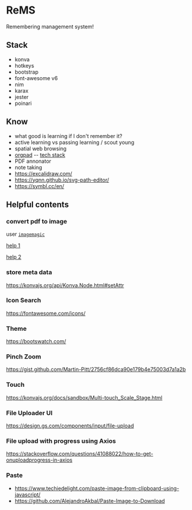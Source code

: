 # ReMS
Remembering management system!


## Stack
- konva
- hotkeys
- bootstrap
- font-awesome v6
- nim
- karax
- jester
- poinari


## Know
- what good is learning if I don't remember it?
- active learning vs passing learning / scout young
- spatial web browsing
- [orgpad](https://orgpad.com/) -- [tech stack](https://orgpad.com/o/Cx0toaAblKpKUSZasDxsxK?token=DtN36_XBJGqKhdJk2pwl1Z)
- PDF annonator
- note taking
- https://excalidraw.com/
- https://yqnn.github.io/svg-path-editor/
- https://symbl.cc/en/

## Helpful contents

### convert pdf to image
user [`imagemagic`](https://linuxhint.com/imagemagick-convert-pdf-png/)

[help 1](https://stackoverflow.com/questions/32466112/imagemagick-convert-pdf-to-jpeg-failedtoexecutecommand-gswin32c-exe-pdfdel)

[help 2](https://imagemagick.org/Usage/windows/#conversion)

### store meta data
https://konvajs.org/api/Konva.Node.html#setAttr

### Icon Search
https://fontawesome.com/icons/

### Theme
https://bootswatch.com/

### Pinch Zoom
https://gist.github.com/Martin-Pitt/2756cf86dca90e179b4e75003d7a1a2b

### Touch
https://konvajs.org/docs/sandbox/Multi-touch_Scale_Stage.html

### File Uploader UI
https://design.gs.com/components/input/file-upload

### File upload with progress using Axios
https://stackoverflow.com/questions/41088022/how-to-get-onuploadprogress-in-axios
 
### Paste
- https://www.techiedelight.com/paste-image-from-clipboard-using-javascript/
- https://github.com/AlejandroAkbal/Paste-Image-to-Download
